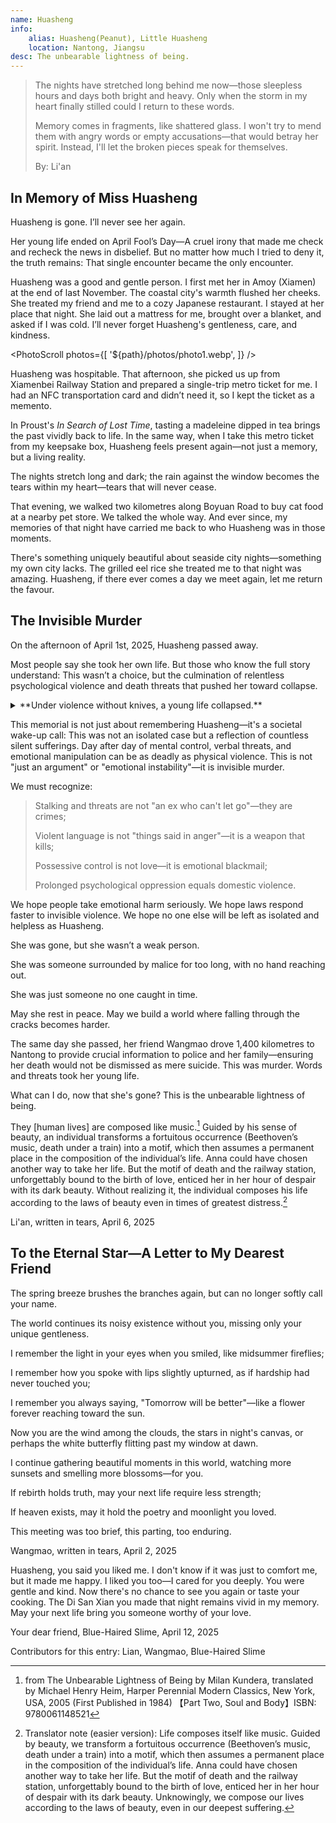 ```yaml
---
name: Huasheng
info:
    alias: Huasheng(Peanut), Little Huasheng
    location: Nantong, Jiangsu
desc: The unbearable lightness of being.
---
```


> The nights have stretched long behind me now—those sleepless hours and days both bright and heavy.
> Only when the storm in my heart finally stilled could I return to these words.
>
> Memory comes in fragments, like shattered glass. I won't try to mend them with angry words or empty accusations—that would betray her spirit.
> Instead, I'll let the broken pieces speak for themselves.
> 
> By: Li'an

## In Memory of Miss Huasheng

Huasheng is gone. I’ll never see her again.

Her young life ended on April Fool’s Day—A cruel irony that made me check and recheck the news in disbelief.
But no matter how much I tried to deny it, the truth remains: That single encounter became the only encounter.

Huasheng was a good and gentle person.
I first met her in Amoy (Xiamen) at the end of last November.
The coastal city's warmth flushed her cheeks.
She treated my friend and me to a cozy Japanese restaurant.
I stayed at her place that night.
She laid out a mattress for me, brought over a blanket, and asked if I was cold. 
I’ll never forget Huasheng's gentleness, care, and kindness.

<PhotoScroll photos={[ '${path}/photos/photo1.webp', ]} />

Huasheng was hospitable.
That afternoon, she picked us up from Xiamenbei Railway Station and prepared a single-trip metro ticket for me.
I had an NFC transportation card and didn’t need it, so I kept the ticket as a memento.

In Proust's *In Search of Lost Time*, tasting a madeleine dipped in tea brings the past vividly back to life. In the same way, when I take this metro ticket from my keepsake box, Huasheng feels present again—not just a memory, but a living reality.

The nights stretch long and dark; the rain against the window becomes the tears within my heart—tears that will never cease.

That evening, we walked two kilometres along Boyuan Road to buy cat food at a nearby pet store.
We talked the whole way.
And ever since, my memories of that night have carried me back to who Huasheng was in those moments.

There's something uniquely beautiful about seaside city nights—something my own city lacks.
The grilled eel rice she treated me to that night was amazing.
Huasheng, if there ever comes a day we meet again, let me return the favour.

## The Invisible Murder

On the afternoon of April 1st, 2025, Huasheng passed away.

Most people say she took her own life. But those who know the full story understand:
This wasn’t a choice, but the culmination of relentless psychological violence and death threats that pushed her toward collapse.

<details>
<summary>**Under violence without knives, a young life collapsed.**</summary>

It began when she tried to sever ties with her ex,
N—a person with extreme emotional instability,
who had long abused drugs and frequently descended into rage and delusion.
After she unlinked their social media, N began his campaign of harassment.

He sent her her home address, threatening to fly to her city and burn her house down with gasoline, “sending you and your family to hell together.”
He demanded she reestablish their relationship, claiming it was her "only option."
He wielded death threats against both her and her family.

These weren’t just words.
He knew her address.
He was making travel plans.
Huasheng sought help by telling her friends, “He’s coming. I need to run.”
In her work chat, she said someone was trying to kill her.
During her final hours, she argued with N for two hours before writing, "I can't take it anymore," then fell silent.

</details>

This memorial is not just about remembering Huasheng—it's a societal wake-up call:
This was not an isolated case but a reflection of countless silent sufferings. Day after day of mental control, verbal threats, and emotional manipulation can be as deadly as physical violence. This is not "just an argument" or "emotional instability"—it is invisible murder.

We must recognize:

> Stalking and threats are not "an ex who can't let go"—they are crimes;
>
> Violent language is not "things said in anger"—it is a weapon that kills;
>
> Possessive control is not love—it is emotional blackmail;
>
> Prolonged psychological oppression equals domestic violence.

We hope people take emotional harm seriously.
We hope laws respond faster to invisible violence.
We hope no one else will be left as isolated and helpless as Huasheng.

She was gone, but she wasn’t a weak person.

She was someone surrounded by malice for too long, with no hand reaching out.

She was just someone no one caught in time.

May she rest in peace.
May we build a world where falling through the cracks becomes harder.

The same day she passed, her friend Wangmao drove 1,400 kilometres to Nantong to provide crucial information to police and her family—ensuring her death would not be dismissed as mere suicide.
This was murder.
Words and threats took her young life.

What can I do, now that she's gone?
This is the unbearable lightness of being.

They [human lives] are composed like music.[^1]
Guided by his sense of beauty, an individual transforms a fortuitous occurrence (Beethoven’s music, death under a train) into a motif, which then assumes a permanent place in the composition of the individual’s life. 
Anna could have chosen another way to take her life.
But the motif of death and the railway station, unforgettably bound to the birth of love, enticed her in her hour of despair with its dark beauty. 
Without realizing it, the individual composes his life according to the laws of beauty even in times of greatest distress.[^2]

Li'an, written in tears, April 6, 2025

## To the Eternal Star—A Letter to My Dearest Friend

The spring breeze brushes the branches again, but can no longer softly call your name.

The world continues its noisy existence without you, missing only your unique gentleness.

I remember the light in your eyes when you smiled, like midsummer fireflies;

I remember how you spoke with lips slightly upturned, as if hardship had never touched you;

I remember you always saying, "Tomorrow will be better"—like a flower forever reaching toward the sun.

Now you are the wind among the clouds, the stars in night's canvas,
or perhaps the white butterfly flitting past my window at dawn.

I continue gathering beautiful moments in this world,
watching more sunsets and smelling more blossoms—for you.

If rebirth holds truth, may your next life require less strength;

If heaven exists, may it hold the poetry and moonlight you loved.

This meeting was too brief,
this parting, too enduring.

Wangmao, written in tears, April 2, 2025

Huasheng, you said you liked me.
I don't know if it was just to comfort me, but it made me happy.
I liked you too—I cared for you deeply. You were gentle and kind.
Now there's no chance to see you again or taste your cooking.
The Di San Xian you made that night remains vivid in my memory.
May your next life bring you someone worthy of your love.

Your dear friend, Blue-Haired Slime, April 12, 2025

Contributors for this entry: Lian, Wangmao, Blue-Haired Slime

[^1]: from The Unbearable Lightness of Being by Milan Kundera, translated by Michael Henry Heim, Harper Perennial Modern Classics, New York, USA, 2005 (First Published in 1984) 【Part Two, Soul and Body】ISBN: 9780061148521

[^2]: Translator note (easier version): Life composes itself like music.
Guided by beauty, we transform a fortuitous occurrence (Beethoven’s music, death under a train) into a motif, which then assumes a permanent place in the composition of the individual’s life.
Anna could have chosen another way to take her life.
But the motif of death and the railway station, unforgettably bound to the birth of love, enticed her in her hour of despair with its dark beauty.
Unknowingly, we compose our lives according to the laws of beauty, even in our deepest suffering.
